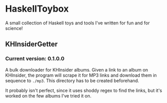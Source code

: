 # HaskellToybox
A small collection of Haskell toys and tools I've written for fun and for science!

## KHInsiderGetter
### Current version: 0.1.0.0
A bulk downloader for KHInsider albums. Given a link to an album on KHInsider, the program will scrape it for MP3 links and download them in sequence to `./mp3`. This directory has to be created beforehand.

It probably isn't perfect, since it uses shoddy regex to find the links, but it's worked on the few albums I've tried it on.
